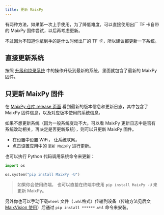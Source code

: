 ```yaml
---
title: 更新 MaixPy
---
```


有两种方法，如果第一次上手使用，为了降低难度，可以直接使用出厂 TF 卡自带的 MaixPy 固件尝试，以后再考虑更新。

不过因为不知道你拿到手的是什么时候出厂的 TF 卡，所以建议都更新一下系统。

## 直接更新系统

按照 [升级和烧录系统](./os.md) 中的操作升级到最新的系统，里面就包含了最新的 MaixPy 固件。


## 只更新 MaixPy 固件

在 [MaixPy 仓库 release 页面](https://github.com/sipeed/MaixPy/releases) 看到最新的版本信息和更新日志，其中包含了 MaixPy 固件信息，以及对应版本使用的系统信息。

如果不想更新系统（因为一般系统变动不大，可以看 MaixPy 更新日志中是否有系统改动相关，再决定是否更新系统），则可以只更新 MaixPy 固件。

* 在设置中设置 WiFi， 让系统联网。
* 点击设置应用中的 `更新 MaixPy` 进行更新。

也可以执行 Python 代码调用系统命令来更新：
```python
import os

os.system("pip install MaixPy -U")
```

> 如果你会使用终端， 也可以直接在终端中使用 `pip install MaixPy -U` 来更新 MaixPy。

另外你也可以手动下载`wheel` 文件（`.whl`格式）传输到设备（传输方法见后文[MaixVision 使用](./maixvision.md)）后通过 `pip install ******.whl` 命令来安装。

